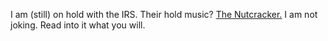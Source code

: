 <!--
.. title: The most 'are you serious' moment of the year
.. date: 2008/01/03 13:37
.. slug: the-most-are-you-serious-moment-of-the-year
.. tags:
.. link:
.. description:
-->

I am (still) on hold with the IRS. Their hold music? [The Nutcracker.](http://en.wikipedia.org/wiki/The_Nutcracker) I am not joking. Read into it what you will.
